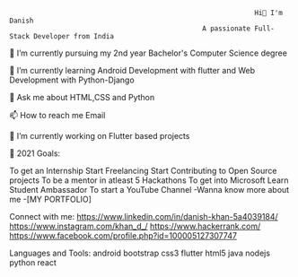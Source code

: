                                                                  Hi👋 I'm Danish
                                                    A passionate Full-Stack Developer from India
                                                                      
🔭 I’m currently pursuing my 2nd year Bachelor's Computer Science degree

🌱 I’m currently learning Android Development with flutter and Web Development with Python-Django

💬 Ask me about HTML,CSS and Python

📫 How to reach me Email

🔭 I’m currently working on Flutter based projects

🥅 2021 Goals:

To get an Internship
Start Freelancing
Start Contributing to Open Source projects
To be a mentor in atleast 5 Hackathons
To get into Microsoft Learn Student Ambassador
To start a YouTube Channel
-Wanna know more about me -[MY PORTFOLIO]

Connect with me:
https://www.linkedin.com/in/danish-khan-5a4039184/ https://www.instagram.com/khan_d_/ https://www.hackerrank.com/ https://www.facebook.com/profile.php?id=100005127307747

Languages and Tools:
android bootstrap css3 flutter html5 java nodejs python react

